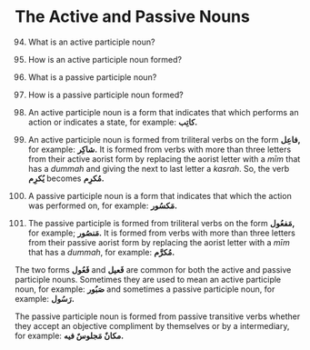The Active and Passive Nouns
============================

94. What is an active participle noun?

95. How is an active participle noun formed?

96. What is a passive participle noun?

97. How is a passive participle noun formed?

94. An active participle noun is a form that indicates that which
performs an action or indicates a state, for example: **کاتِب.**

95. An active participle noun is formed from triliteral verbs on the
form **فاعِل,** for example: **شاکِر.** It is formed from verbs with
more than three letters from their active aorist form by replacing the
aorist letter with a *mīm* that has a *dummah* and giving the next to
last letter a *kasrah*. So, the verb **یُکرِم** becomes **مُکرِم.**

96. A passive participle noun is a form that indicates that which the
action was performed on, for example: **مَکسُور.**

97. The passive participle is formed from triliteral verbs on the form
**مَفعُول,** for example; **مَنصُور.** It is formed from verbs with more
than three letters from their passive aorist form by replacing the
aorist letter with a *mīm* that has a *dummah*, for example:
**مُکرَّم.**

The two forms **فَعُول** and **فَعیل** are common for both the active
and passive participle nouns. Sometimes they are used to mean an active
participle noun, for example: **صَبُور** and sometimes a passive
participle noun, for example: **رَسُول.**

The passive participle noun is formed from passive transitive verbs
whether they accept an objective compliment by themselves or by a
intermediary, for example: **مکانٌ مَجلوسٌ فیه.**



